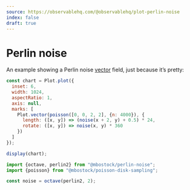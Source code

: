 ```yaml
---
source: https://observablehq.com/@observablehq/plot-perlin-noise
index: false
draft: true
---
```


# Perlin noise

An example showing a Perlin noise [vector](https://observablehq.com/plot/marks/vector) field, just because it’s pretty:

```js echo
const chart = Plot.plot({
  inset: 6,
  width: 1024,
  aspectRatio: 1,
  axis: null,
  marks: [
    Plot.vector(poisson([0, 0, 2, 2], {n: 4000}), {
      length: ([x, y]) => (noise(x + 2, y) + 0.5) * 24,
      rotate: ([x, y]) => noise(x, y) * 360
    })
  ]
});

display(chart);
```

```js echo
import {octave, perlin2} from "@mbostock/perlin-noise";
import {poisson} from "@mbostock/poisson-disk-sampling";

const noise = octave(perlin2, 2);
```
